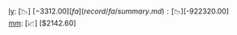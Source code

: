 [ly](record/ly/summary.md): [📉] [$-3312.00]  
[fa](record/fa/summary.md): [📉] [$-922320.00]  
[mm](record/mm/summary.md): [📈] [$2142.60]  
